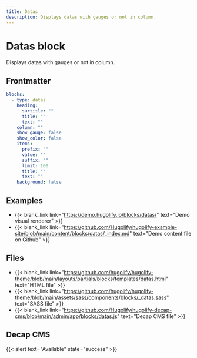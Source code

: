 ```yaml
---
title: Datas
description: Displays datas with gauges or not in column.
---
```


# Datas block

Displays datas with gauges or not in column.

## Frontmatter

```yml
blocks:
  - type: datas
    heading:
      surtitle: ""
      title: ""
      text: ""
    column: ""
    show_gauge: false
    show_color: false
    items:
      prefix: ""
      value: ""
      suffix: ""
      limit: 100
      title: ""
      text: ""
    background: false
```

## Examples

- {{< blank_link link="https://demo.hugolify.io/blocks/datas/" text="Demo visual renderer" >}}
- {{< blank_link link="https://github.com/Hugolify/hugolify-example-site/blob/main/content/blocks/datas/_index.md" text="Demo content file on Github" >}}

## Files

- {{< blank_link link="https://github.com/hugolify/hugolify-theme/blob/main/layouts/partials/blocks/templates/datas.html" text="HTML file" >}}
- {{< blank_link link="https://github.com/hugolify/hugolify-theme/blob/main/assets/sass/components/blocks/_datas.sass" text="SASS file" >}}
- {{< blank_link link="https://github.com/Hugolify/hugolify-decap-cms/blob/main/admin/app/blocks/datas.js" text="Decap CMS file" >}}

## Decap CMS

{{< alert text="Available" state="success" >}}
